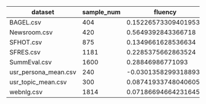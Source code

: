 |dataset|sample_num|fluency|coherence|consistency|
|-|-|-|-|-|
|BAGEL.csv|404|0.15226573309401953|0.2406628557175005|0.28205303760255446|0.30858356509783424|0.24751234036673267|0.18764021481375334|0.11740854182722657|0.15402556685404786|0.10944999092648897|0.14176293951578045|
|Newsroom.csv|420|0.5649392843366718|0.5963009342511186|0.48611187066849953|0.5157640092246609|0.18164220592900263|-0.001632802581401897|0.03808443233973177|-0.08790877459411783|0.14177546672472965|0.19487928911293356|
|SFHOT.csv|875|0.1349661628536634|0.16358886335719694|0.13805676724289517|0.323592281441144|0.1635293408709416|0.1551331655462044|0.03876300759824146|0.04333812661927137|0.014714752500923328|-0.011598547897426242|
|SFRES.csv|1181|0.2285375662863524|0.22571917925222545|0.1534147039694144|0.3229935910986521|0.18378707679413353|0.15465694593083348|0.07979930662826597|0.08259558907692972|0.14318136068523912|-0.05534461679685287|
|SummEval.csv|1600|0.28846986771093|0.2845264406940739|0.3457092086144479|0.433569247868926|0.19350845000948708|0.12219192646314848|0.05745764295763354|0.04318571587854261|0.09040382936143503|0.009878559718471883|
|usr_persona_mean.csv|240|-0.03013582993188931|0.0337071933891842|0.3616248666923576|0.36726734596040655|0.32208320715028194|0.11406363505186635|0.013871232820051071|0.05453662002895054|0.05348765404335474|-0.07251820263413328|
|usr_topic_mean.csv|300|0.08741933748040605|0.02656993177838867|0.4249353211102196|0.3946803520797058|0.29246027050425244|0.14917924630444127|0.11754092315838595|0.14557043527652871|0.2064644294493807|0.04084067092075634|
|webnlg.csv|1814|0.07186694664231645|0.330499815434963|0.48019047660044895|0.5651140323020304|0.49928006929732527|0.42882494121238485|0.2627576015483032|0.27853185288161525|0.3316233483705551|-0.0717373223701032|

